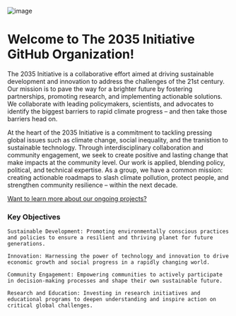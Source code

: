 ![image](https://github.com/The2035Initiative/2035Initiative-GitHubGuide/assets/141206781/27e32210-8ed8-411d-8a41-b8697d2469f8)
# Welcome to The 2035 Initiative GitHub Organization!

The 2035 Initiative is a collaborative effort aimed at driving sustainable development and innovation to address the challenges of the 21st century. Our mission is to pave the way for a brighter future by fostering partnerships, promoting research, and implementing actionable solutions. We collaborate with leading policymakers, scientists, and advocates to identify the biggest barriers to rapid climate progress – and then take those barriers head on.

At the heart of the 2035 Initiative is a commitment to tackling pressing global issues such as climate change, social inequality, and the tranistion to sustainable technology. Through interdisciplinary collaboration and community engagement, we seek to create positive and lasting change that make impacts at the community level. Our work is applied, blending policy, political, and technical expertise. As a group, we have a common mission: creating actionable roadmaps to slash climate pollution, protect people, and strengthen community resilience – within the next decade. 

[Want to learn more about our ongoing projects?](https://www.2035initiative.com/ongoinglist)

### Key Objectives

    Sustainable Development: Promoting environmentally conscious practices and policies to ensure a resilient and thriving planet for future generations.

    Innovation: Harnessing the power of technology and innovation to drive economic growth and social progress in a rapidly changing world.

    Community Engagement: Empowering communities to actively participate in decision-making processes and shape their own sustainable future.

    Research and Education: Investing in research initiatives and educational programs to deepen understanding and inspire action on critical global challenges.
